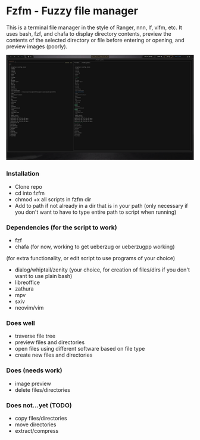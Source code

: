 # Fzfm - Fuzzy file manager
This is a terminal file manager in the style of Ranger, nnn, lf, vifm, etc. It uses bash, fzf, and chafa
to display directory contents, preview the contents of the selected directory or file before entering
or opening, and preview images (poorly). 

![](fzfm.png)

### Installation
- Clone repo
- cd into fzfm
- chmod +x all scripts in fzfm dir
- Add to path if not already in a dir that is in your path (only necessary if you don't want to have to type entire path to script when running)

### Dependencies (for the script to work)
- fzf
- chafa (for now, working to get ueberzug or ueberzugpp working)

(for extra functionality, or edit script to use programs of your choice)
- dialog/whiptail/zenity (your choice, for creation of files/dirs if you don't want to use plain bash)
- libreoffice
- zathura
- mpv
- sxiv
- neovim/vim

###  Does well
- traverse file tree 
- preview files and directories 
- open files using different software based on file type
- create new files and directories

### Does (needs work)
- image preview
- delete files/directories

### Does not...yet (TODO)
- copy files/directories
- move directories
- extract/compress

